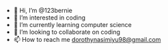 - 👋 Hi, I’m @123bernie
- 👀 I’m interested in coding
- 🌱 I’m currently learning computer science 
- 💞️ I’m looking to collaborate on coding
- 📫 How to reach me dorothynasimiyu98@gmail.com 

<!---
123bernie/123bernie is a ✨ special ✨ repository because its `README.md` (this file) appears on your GitHub profile.
You can click the Preview link to take a look at your changes.
--->
